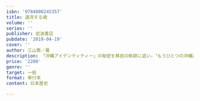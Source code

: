 ```yaml
---
isbn: '9784000245357'
title: 還流する魂
volume: ''
series: ''
publisher: 岩波書店
pubdate: '2019-04-19'
cover: ''
author: 三山喬／著
description: 「沖縄アイデンティティー」の秘密を移民の軌跡に追い，〝もうひとつの沖縄近現代史〟を描き出す十篇の物語
price: '2200'
genre: ''
target: 一般
format: 単行本
content: 日本歴史

---
```

